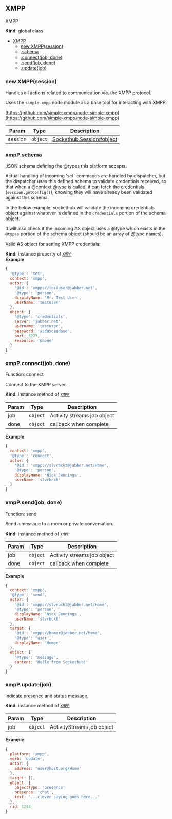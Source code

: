 <a name="XMPP"></a>

## XMPP
XMPP

**Kind**: global class  

* [XMPP](#XMPP)
    * [new XMPP(session)](#new_XMPP_new)
    * [.schema](#XMPP+schema)
    * [.connect(job, done)](#XMPP+connect)
    * [.send(job, done)](#XMPP+send)
    * [.update(job)](#XMPP+update)

<a name="new_XMPP_new"></a>

### new XMPP(session)
Handles all actions related to communication via. the XMPP protocol.

Uses the `simple-xmpp` node module as a base tool for interacting with XMPP.

[https://github.com/simple-xmpp/node-simple-xmpp](https://github.com/simple-xmpp/node-simple-xmpp)


| Param | Type | Description |
| --- | --- | --- |
| session | <code>object</code> | [Sockethub.Session#object](Sockethub.Session#object) |

<a name="XMPP+schema"></a>

### xmpP.schema
JSON schema defining the @types this platform accepts.

Actual handling of incoming 'set' commands are handled by dispatcher,
but the dispatcher uses this defined schema to validate credentials
received, so that when a @context @type is called, it can fetch the
credentials (`session.getConfig()`), knowing they will have already been
validated against this schema.


In the below example, sockethub will validate the incoming credentials object
against whatever is defined in the `credentials` portion of the schema
object.


It will also check if the incoming AS object uses a @type which exists in the
`@types` portion of the schema object (should be an array of @type names).


Valid AS object for setting XMPP credentials:

**Kind**: instance property of [<code>XMPP</code>](#XMPP)  
**Example**  
```js
{
  '@type': 'set',
  context: 'xmpp',
  actor: {
    '@id': 'xmpp://testuser@jabber.net',
    '@type': 'person',
    displayName: 'Mr. Test User',
    userName: 'testuser'
  },
  object: {
    '@type': 'credentials',
    server: 'jabber.net',
    username: 'testuser',
    password: 'asdasdasdasd',
    port: 5223,
    resource: 'phone'
  }
}
```
<a name="XMPP+connect"></a>

### xmpP.connect(job, done)
Function: connect

Connect to the XMPP server.

**Kind**: instance method of [<code>XMPP</code>](#XMPP)  

| Param | Type | Description |
| --- | --- | --- |
| job | <code>object</code> | Activity streams job object |
| done | <code>object</code> | callback when complete |

**Example**  
```js
{
  context: 'xmpp',
  '@type': 'connect',
  actor: {
    '@id': 'xmpp://slvrbckt@jabber.net/Home',
    '@type': 'person',
    displayName: 'Nick Jennings',
    userName: 'slvrbckt'
  }
}
```
<a name="XMPP+send"></a>

### xmpP.send(job, done)
Function: send

Send a message to a room or private conversation.

**Kind**: instance method of [<code>XMPP</code>](#XMPP)  

| Param | Type | Description |
| --- | --- | --- |
| job | <code>object</code> | Activity streams job object |
| done | <code>object</code> | callback when complete |

**Example**  
```js
{
  context: 'xmpp',
  '@type': 'send',
  actor: {
    '@id': 'xmpp://slvrbckt@jabber.net/Home',
    '@type': 'person',
    displayName: 'Nick Jennings',
    userName: 'slvrbckt'
  },
  target: {
    '@id': 'xmpp://homer@jabber.net/Home',
    '@type': 'user',
    displayName: 'Homer'
  },
  object: {
    '@type': 'message',
    content: 'Hello from Sockethub!'
  }
}
```
<a name="XMPP+update"></a>

### xmpP.update(job)
Indicate presence and status message.

**Kind**: instance method of [<code>XMPP</code>](#XMPP)  

| Param | Type | Description |
| --- | --- | --- |
| job | <code>object</code> | ActivityStreams job object |

**Example**  
```js
{
  platform: 'xmpp',
  verb: 'update',
  actor: {
    address: 'user@host.org/Home'
  },
  target: [],
  object: {
    objectType: 'presence'
    presence: 'chat',
    text: '...clever saying goes here...'
  },
  rid: 1234
}
```
